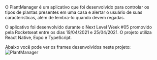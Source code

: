 O PlantManager é um aplicativo que foi desenvolvido para controlar os tipos de plantas presentes
em uma casa e alertar o usuário de suas características, além de lembra-lo quando devem regadas.

O aplicativo foi desenvolvido durante o Next Level Week #05 promovido pela Rocketseat entre os dias 19/04/2021 e 25/04/2021. 
O projeto utiliza React Native, Expo e TypeScript.

Abaixo você pode ver os frames desenvolvidos neste projeto:
![PlantManager](https://imgur.com/HWiGqM5.png)
